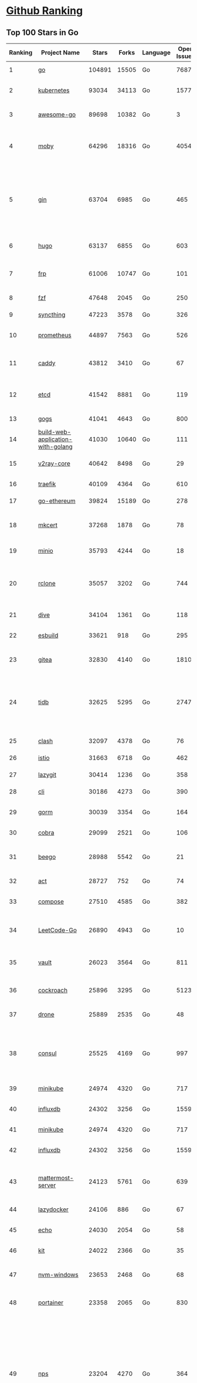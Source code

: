 [Github Ranking](../README.md)
==========

## Top 100 Stars in Go

| Ranking | Project Name | Stars | Forks | Language | Open Issues | Description | Last Commit |
| ------- | ------------ | ----- | ----- | -------- | ----------- | ----------- | ----------- |
| 1 | [go](https://github.com/golang/go) | 104891 | 15505 | Go | 7687 | The Go programming language | 2022-10-20T09:59:51Z |
| 2 | [kubernetes](https://github.com/kubernetes/kubernetes) | 93034 | 34113 | Go | 1577 | Production-Grade Container Scheduling and Management | 2022-10-20T11:57:16Z |
| 3 | [awesome-go](https://github.com/avelino/awesome-go) | 89698 | 10382 | Go | 3 | A curated list of awesome Go frameworks, libraries and software | 2022-10-19T10:34:31Z |
| 4 | [moby](https://github.com/moby/moby) | 64296 | 18316 | Go | 4054 | Moby Project - a collaborative project for the container ecosystem to assemble container-based systems | 2022-10-20T03:06:11Z |
| 5 | [gin](https://github.com/gin-gonic/gin) | 63704 | 6985 | Go | 465 | Gin is a HTTP web framework written in Go (Golang). It features a Martini-like API with much better performance -- up to 40 times faster. If you need smashing performance, get yourself some Gin. | 2022-10-20T03:07:39Z |
| 6 | [hugo](https://github.com/gohugoio/hugo) | 63137 | 6855 | Go | 603 | The world’s fastest framework for building websites. | 2022-10-20T08:06:57Z |
| 7 | [frp](https://github.com/fatedier/frp) | 61006 | 10747 | Go | 101 | A fast reverse proxy to help you expose a local server behind a NAT or firewall to the internet. | 2022-10-19T04:14:35Z |
| 8 | [fzf](https://github.com/junegunn/fzf) | 47648 | 2045 | Go | 250 | :cherry_blossom: A command-line fuzzy finder | 2022-10-19T17:07:52Z |
| 9 | [syncthing](https://github.com/syncthing/syncthing) | 47223 | 3578 | Go | 326 | Open Source Continuous File Synchronization | 2022-10-19T17:42:06Z |
| 10 | [prometheus](https://github.com/prometheus/prometheus) | 44897 | 7563 | Go | 526 | The Prometheus monitoring system and time series database. | 2022-10-20T09:38:06Z |
| 11 | [caddy](https://github.com/caddyserver/caddy) | 43812 | 3410 | Go | 67 | Fast and extensible multi-platform HTTP/3 web server with automatic HTTPS | 2022-10-20T11:43:05Z |
| 12 | [etcd](https://github.com/etcd-io/etcd) | 41542 | 8881 | Go | 119 | Distributed reliable key-value store for the most critical data of a distributed system | 2022-10-20T11:56:47Z |
| 13 | [gogs](https://github.com/gogs/gogs) | 41041 | 4643 | Go | 800 | Gogs is a painless self-hosted Git service | 2022-10-20T05:39:24Z |
| 14 | [build-web-application-with-golang](https://github.com/astaxie/build-web-application-with-golang) | 41030 | 10640 | Go | 111 | A golang ebook intro how to build a web with golang | 2022-09-21T23:31:23Z |
| 15 | [v2ray-core](https://github.com/v2ray/v2ray-core) | 40642 | 8498 | Go | 29 | A platform for building proxies to bypass network restrictions. | 2022-10-17T03:01:41Z |
| 16 | [traefik](https://github.com/traefik/traefik) | 40109 | 4364 | Go | 610 | The Cloud Native Application Proxy | 2022-10-20T10:06:31Z |
| 17 | [go-ethereum](https://github.com/ethereum/go-ethereum) | 39824 | 15189 | Go | 278 | Official Go implementation of the Ethereum protocol | 2022-10-20T11:14:59Z |
| 18 | [mkcert](https://github.com/FiloSottile/mkcert) | 37268 | 1878 | Go | 78 | A simple zero-config tool to make locally trusted development certificates with any names you'd like. | 2022-10-20T00:24:39Z |
| 19 | [minio](https://github.com/minio/minio) | 35793 | 4244 | Go | 18 | Multi-Cloud :cloud: Object Storage  | 2022-10-20T11:58:34Z |
| 20 | [rclone](https://github.com/rclone/rclone) | 35057 | 3202 | Go | 744 | "rsync for cloud storage" - Google Drive, S3, Dropbox, Backblaze B2, One Drive, Swift, Hubic, Wasabi, Google Cloud Storage, Yandex Files | 2022-10-20T01:45:16Z |
| 21 | [dive](https://github.com/wagoodman/dive) | 34104 | 1361 | Go | 118 | A tool for exploring each layer in a docker image | 2022-10-18T23:26:23Z |
| 22 | [esbuild](https://github.com/evanw/esbuild) | 33621 | 918 | Go | 295 | An extremely fast JavaScript and CSS bundler and minifier | 2022-10-20T07:19:31Z |
| 23 | [gitea](https://github.com/go-gitea/gitea) | 32830 | 4140 | Go | 1810 | Git with a cup of tea, painless self-hosted git service | 2022-10-20T11:37:03Z |
| 24 | [tidb](https://github.com/pingcap/tidb) | 32625 | 5295 | Go | 2747 | TiDB is an open-source, cloud-native, distributed, MySQL-Compatible database for elastic scale and real-time analytics. Try free: https://tidbcloud.com/free-trial | 2022-10-20T11:39:26Z |
| 25 | [clash](https://github.com/Dreamacro/clash) | 32097 | 4378 | Go | 76 | A rule-based tunnel in Go. | 2022-09-29T03:48:30Z |
| 26 | [istio](https://github.com/istio/istio) | 31663 | 6718 | Go | 462 | Connect, secure, control, and observe services. | 2022-10-20T11:33:05Z |
| 27 | [lazygit](https://github.com/jesseduffield/lazygit) | 30414 | 1236 | Go | 358 | simple terminal UI for git commands | 2022-10-20T08:38:02Z |
| 28 | [cli](https://github.com/cli/cli) | 30186 | 4273 | Go | 390 | GitHub’s official command line tool | 2022-10-20T11:28:44Z |
| 29 | [gorm](https://github.com/go-gorm/gorm) | 30039 | 3354 | Go | 164 | The fantastic ORM library for Golang, aims to be developer friendly | 2022-10-20T06:56:11Z |
| 30 | [cobra](https://github.com/spf13/cobra) | 29099 | 2521 | Go | 106 | A Commander for modern Go CLI interactions | 2022-10-19T16:57:27Z |
| 31 | [beego](https://github.com/beego/beego) | 28988 | 5542 | Go | 21 | beego is an open-source, high-performance web framework for the Go programming language. | 2022-10-17T13:33:22Z |
| 32 | [act](https://github.com/nektos/act) | 28727 | 752 | Go | 74 | Run your GitHub Actions locally 🚀 | 2022-10-19T20:34:14Z |
| 33 | [compose](https://github.com/docker/compose) | 27510 | 4585 | Go | 382 | Define and run multi-container applications with Docker | 2022-10-19T15:29:01Z |
| 34 | [LeetCode-Go](https://github.com/halfrost/LeetCode-Go) | 26890 | 4943 | Go | 10 | ✅ Solutions to LeetCode by Go, 100% test coverage, runtime beats 100% / LeetCode 题解 | 2022-10-18T22:50:31Z |
| 35 | [vault](https://github.com/hashicorp/vault) | 26023 | 3564 | Go | 811 | A tool for secrets management, encryption as a service, and privileged access management | 2022-10-19T23:26:42Z |
| 36 | [cockroach](https://github.com/cockroachdb/cockroach) | 25896 | 3295 | Go | 5123 | CockroachDB - the open source, cloud-native distributed SQL database. | 2022-10-20T11:54:08Z |
| 37 | [drone](https://github.com/harness/drone) | 25889 | 2535 | Go | 48 | Drone is a Container-Native, Continuous Delivery Platform | 2022-10-19T14:54:37Z |
| 38 | [consul](https://github.com/hashicorp/consul) | 25525 | 4169 | Go | 997 | Consul is a distributed, highly available, and data center aware solution to connect and configure applications across dynamic, distributed infrastructure. | 2022-10-20T06:49:38Z |
| 39 | [minikube](https://github.com/kubernetes/minikube) | 24974 | 4320 | Go | 717 | Run Kubernetes locally | 2022-10-20T06:54:57Z |
| 40 | [influxdb](https://github.com/influxdata/influxdb) | 24302 | 3256 | Go | 1559 | Scalable datastore for metrics, events, and real-time analytics | 2022-10-19T19:51:53Z |
| 41 | [minikube](https://github.com/kubernetes/minikube) | 24974 | 4320 | Go | 717 | Run Kubernetes locally | 2022-10-20T06:54:57Z |
| 42 | [influxdb](https://github.com/influxdata/influxdb) | 24302 | 3256 | Go | 1559 | Scalable datastore for metrics, events, and real-time analytics | 2022-10-19T19:51:53Z |
| 43 | [mattermost-server](https://github.com/mattermost/mattermost-server) | 24123 | 5761 | Go | 639 | Mattermost is an open source platform for secure collaboration across the entire software development lifecycle. | 2022-10-20T11:18:06Z |
| 44 | [lazydocker](https://github.com/jesseduffield/lazydocker) | 24106 | 886 | Go | 67 | The lazier way to manage everything docker | 2022-10-19T06:08:19Z |
| 45 | [echo](https://github.com/labstack/echo) | 24030 | 2054 | Go | 58 | High performance, minimalist Go web framework | 2022-10-18T08:51:53Z |
| 46 | [kit](https://github.com/go-kit/kit) | 24022 | 2366 | Go | 35 | A standard library for microservices. | 2022-08-26T00:50:32Z |
| 47 | [nvm-windows](https://github.com/coreybutler/nvm-windows) | 23653 | 2468 | Go | 68 | A node.js version management utility for Windows. Ironically written in Go. | 2022-10-18T08:24:16Z |
| 48 | [portainer](https://github.com/portainer/portainer) | 23358 | 2065 | Go | 830 | Making Docker and Kubernetes management easy. | 2022-10-20T08:42:51Z |
| 49 | [nps](https://github.com/ehang-io/nps) | 23204 | 4270 | Go | 364 | 一款轻量级、高性能、功能强大的内网穿透代理服务器。支持tcp、udp、socks5、http等几乎所有流量转发，可用来访问内网网站、本地支付接口调试、ssh访问、远程桌面，内网dns解析、内网socks5代理等等……，并带有功能强大的web管理端。a lightweight, high-performance, powerful intranet penetration proxy server, with a powerful web management terminal. | 2022-10-15T04:59:03Z |
| 50 | [iris](https://github.com/kataras/iris) | 23086 | 2428 | Go | 69 | The fastest HTTP/2 Go Web Framework. New, modern, easy to learn. Fast development with Code you control. Unbeatable cost-performance ratio :leaves: :rocket: \| 谢谢 \| #golang | 2022-10-20T08:19:08Z |
| 51 | [photoprism](https://github.com/photoprism/photoprism) | 22918 | 1294 | Go | 322 | AI-Powered Photos App for the Decentralized Web 🌈💎✨ | 2022-10-20T11:41:25Z |
| 52 | [helm](https://github.com/helm/helm) | 22872 | 6417 | Go | 286 | The Kubernetes Package Manager | 2022-10-20T04:25:39Z |
| 53 | [nsq](https://github.com/nsqio/nsq) | 22833 | 2812 | Go | 51 | A realtime distributed messaging platform | 2022-10-19T05:16:28Z |
| 54 | [fiber](https://github.com/gofiber/fiber) | 22820 | 1178 | Go | 28 | ⚡️ Express inspired web framework written in Go | 2022-10-20T10:43:54Z |
| 55 | [ngrok](https://github.com/inconshreveable/ngrok) | 22233 | 4097 | Go | 203 | Introspected tunnels to localhost | 2022-08-23T07:11:57Z |
| 56 | [faas](https://github.com/openfaas/faas) | 22229 | 1800 | Go | 23 | OpenFaaS - Serverless Functions Made Simple | 2022-10-20T08:30:51Z |
| 57 | [hub](https://github.com/github/hub) | 22105 | 2346 | Go | 236 | A command-line tool that makes git easier to use with GitHub. | 2022-08-25T15:28:57Z |
| 58 | [logrus](https://github.com/sirupsen/logrus) | 21489 | 2181 | Go | 3 | Structured, pluggable logging for Go. | 2022-09-15T14:30:00Z |
| 59 | [k3s](https://github.com/k3s-io/k3s) | 21271 | 1878 | Go | 363 | Lightweight Kubernetes | 2022-10-20T00:55:49Z |
| 60 | [docker_practice](https://github.com/yeasy/docker_practice) | 21240 | 5394 | Go | 4 | Learn and understand Docker&Container technologies, with real DevOps practice! | 2022-09-26T08:59:32Z |
| 61 | [go-zero](https://github.com/zeromicro/go-zero) | 21034 | 3044 | Go | 120 | A cloud-native Go microservices framework with cli tool for productivity. | 2022-10-20T01:34:41Z |
| 62 | [croc](https://github.com/schollz/croc) | 20988 | 915 | Go | 85 | Easily and securely send things from one computer to another :crocodile: :package: | 2022-10-17T20:44:12Z |
| 63 | [viper](https://github.com/spf13/viper) | 20925 | 1764 | Go | 351 | Go configuration with fangs | 2022-10-19T07:04:56Z |
| 64 | [micro](https://github.com/zyedidia/micro) | 20486 | 1061 | Go | 639 | A modern and intuitive terminal-based text editor | 2022-10-19T14:12:26Z |
| 65 | [vegeta](https://github.com/tsenart/vegeta) | 20327 | 1251 | Go | 86 | HTTP load testing tool and library. It's over 9000! | 2022-09-20T09:20:46Z |
| 66 | [go-patterns](https://github.com/tmrts/go-patterns) | 20284 | 1895 | Go | 13 | Curated list of Go design patterns, recipes and idioms | 2022-08-07T21:44:59Z |
| 67 | [rancher](https://github.com/rancher/rancher) | 19982 | 2670 | Go | 2113 | Complete container management platform | 2022-10-20T00:16:19Z |
| 68 | [dapr](https://github.com/dapr/dapr) | 19587 | 1534 | Go | 326 | Dapr is a portable, event-driven, runtime for building distributed applications across cloud and edge. | 2022-10-20T07:33:37Z |
| 69 | [go-micro](https://github.com/go-micro/go-micro) | 19500 | 2179 | Go | 59 | A Go microservices framework | 2022-10-20T11:00:53Z |
| 70 | [delve](https://github.com/go-delve/delve) | 19353 | 1962 | Go | 98 | Delve is a debugger for the Go programming language. | 2022-10-19T22:45:04Z |
| 71 | [lux](https://github.com/iawia002/lux) | 19291 | 2325 | Go | 393 | 👾 Fast and simple video download library and CLI tool written in Go | 2022-10-17T02:07:22Z |
| 72 | [cli](https://github.com/urfave/cli) | 19157 | 1626 | Go | 94 | A simple, fast, and fun package for building command line apps in Go | 2022-10-19T13:44:27Z |
| 73 | [kratos](https://github.com/go-kratos/kratos) | 19070 | 3657 | Go | 78 | Your ultimate Go microservices framework for the cloud-native era. | 2022-10-20T10:01:02Z |
| 74 | [v2ray-core](https://github.com/v2fly/v2ray-core) | 18622 | 3099 | Go | 52 | A platform for building proxies to bypass network restrictions. | 2022-10-20T11:53:32Z |
| 75 | [learn-go-with-tests](https://github.com/quii/learn-go-with-tests) | 18593 | 2445 | Go | 28 | Learn Go with test-driven development | 2022-10-17T06:19:27Z |
| 76 | [fasthttp](https://github.com/valyala/fasthttp) | 18562 | 1552 | Go | 45 | Fast HTTP package for Go. Tuned for high performance. Zero memory allocations in hot paths. Up to 10x faster than net/http | 2022-10-19T15:44:38Z |
| 77 | [dgraph](https://github.com/dgraph-io/dgraph) | 18558 | 1405 | Go | 93 | Native GraphQL Database with graph backend | 2022-10-18T23:37:29Z |
| 78 | [fyne](https://github.com/fyne-io/fyne) | 18514 | 1018 | Go | 448 | Cross platform GUI in Go inspired by Material Design | 2022-10-20T08:57:21Z |
| 79 | [harbor](https://github.com/goharbor/harbor) | 18511 | 4179 | Go | 542 | An open source trusted cloud native registry project that stores, signs, and scans content. | 2022-10-20T11:01:16Z |
| 80 | [k9s](https://github.com/derailed/k9s) | 18303 | 1162 | Go | 309 | 🐶 Kubernetes CLI To Manage Your Clusters In Style! | 2022-10-19T16:38:12Z |
| 81 | [restic](https://github.com/restic/restic) | 18278 | 1210 | Go | 350 | Fast, secure, efficient backup program | 2022-10-17T13:40:46Z |
| 82 | [k6](https://github.com/grafana/k6) | 18247 | 951 | Go | 353 | A modern load testing tool, using Go and JavaScript - https://k6.io | 2022-10-19T20:08:43Z |
| 83 | [websocket](https://github.com/gorilla/websocket) | 18213 | 3039 | Go | 27 | A fast, well-tested and widely used WebSocket implementation for Go. | 2022-10-20T08:06:59Z |
| 84 | [colly](https://github.com/gocolly/colly) | 18039 | 1484 | Go | 132 | Elegant Scraper and Crawler Framework for Golang | 2022-09-01T15:23:02Z |
| 85 | [testify](https://github.com/stretchr/testify) | 17889 | 1343 | Go | 257 | A toolkit with common assertions and mocks that plays nicely with the standard library | 2022-10-20T10:51:01Z |
| 86 | [mux](https://github.com/gorilla/mux) | 17552 | 1585 | Go | 10 | A powerful HTTP router and URL matcher for building Go web servers with 🦍 | 2022-10-09T14:48:05Z |
| 87 | [filebrowser](https://github.com/filebrowser/filebrowser) | 17389 | 2177 | Go | 63 | 📂 Web File Browser | 2022-10-20T10:27:59Z |
| 88 | [loki](https://github.com/grafana/loki) | 17366 | 2250 | Go | 515 | Like Prometheus, but for logs. | 2022-10-20T11:15:17Z |
| 89 | [zap](https://github.com/uber-go/zap) | 17219 | 1229 | Go | 85 | Blazing fast, structured, leveled logging in Go. | 2022-10-19T21:52:02Z |
| 90 | [gotty](https://github.com/yudai/gotty) | 17215 | 1316 | Go | 100 | Share your terminal as a web application | 2022-09-15T13:52:00Z |
| 91 | [grpc-go](https://github.com/grpc/grpc-go) | 16963 | 3785 | Go | 135 | The Go language implementation of gRPC. HTTP/2 based RPC | 2022-10-20T11:40:49Z |
| 92 | [jaeger](https://github.com/jaegertracing/jaeger) | 16571 | 1998 | Go | 319 | CNCF Jaeger, a Distributed Tracing Platform | 2022-10-20T11:59:40Z |
| 93 | [websocketd](https://github.com/joewalnes/websocketd) | 16388 | 981 | Go | 36 | Turn any program that uses STDIN/STDOUT into a WebSocket server. Like inetd, but for WebSockets.  | 2022-02-16T15:00:22Z |
| 94 | [xbar](https://github.com/matryer/xbar) | 16367 | 642 | Go | 123 | Put the output from any script or program into your macOS Menu Bar (the BitBar reboot) | 2022-10-16T12:18:02Z |
| 95 | [goreplay](https://github.com/buger/goreplay) | 16239 | 1652 | Go | 249 | GoReplay is an open-source tool for capturing and replaying live HTTP traffic into a test environment in order to continuously test your system with real data. It can be used to increase confidence in code deployments, configuration changes and infrastructure changes. | 2022-10-17T07:03:46Z |
| 96 | [learngo](https://github.com/inancgumus/learngo) | 16067 | 2100 | Go | 0 | ❤️ 1000+ Hand-Crafted Go Examples, Exercises, and Quizzes. 🚀 Learn Go by fixing 1000+ tiny programs. | 2022-10-17T15:53:13Z |
| 97 | [Cloudreve](https://github.com/cloudreve/Cloudreve) | 16047 | 2793 | Go | 244 | 🌩支持多家云存储的云盘系统 (Self-hosted file management and sharing system, supports multiple storage providers) | 2022-10-15T08:40:09Z |
| 98 | [seaweedfs](https://github.com/seaweedfs/seaweedfs) | 15655 | 1874 | Go | 107 | SeaweedFS is a fast distributed storage system for blobs, objects, files, and data lake, for billions of files! Blob store has O(1) disk seek, cloud tiering. Filer supports Cloud Drive, cross-DC active-active replication, Kubernetes, POSIX FUSE mount, S3 API, S3 Gateway, Hadoop, WebDAV, encryption, Erasure Coding. | 2022-10-20T07:37:59Z |
| 99 | [redis](https://github.com/go-redis/redis) | 15652 | 1900 | Go | 146 | Type-safe Redis client for Golang | 2022-10-19T12:30:39Z |
| 100 | [podman](https://github.com/containers/podman) | 15645 | 1656 | Go | 303 | Podman: A tool for managing OCI containers and pods. | 2022-10-20T11:50:24Z |

